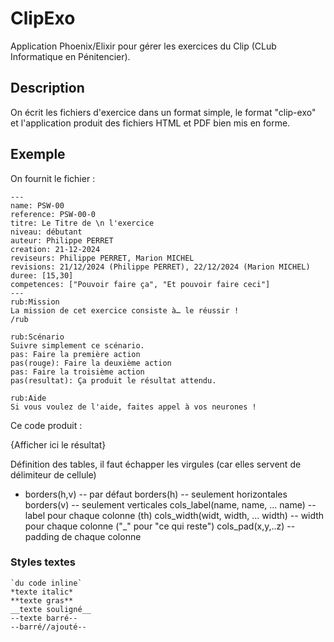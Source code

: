 # ClipExo

Application Phoenix/Elixir pour gérer les exercices du Clip (CLub Informatique en Pénitencier).

## Description

On écrit les fichiers d'exercice dans un format simple, le format "clip-exo" et l'application produit des fichiers HTML et PDF bien mis en forme.

## Exemple

On fournit le fichier :

~~~document
---
name: PSW-00
reference: PSW-00-0
titre: Le Titre de \n l'exercice
niveau: débutant
auteur: Philippe PERRET
creation: 21-12-2024
reviseurs: Philippe PERRET, Marion MICHEL
revisions: 21/12/2024 (Philippe PERRET), 22/12/2024 (Marion MICHEL)
duree: [15,30]
competences: ["Pouvoir faire ça", "Et pouvoir faire ceci"]
---
rub:Mission
La mission de cet exercice consiste à… le réussir !
/rub

rub:Scénario
Suivre simplement ce scénario.
pas: Faire la première action
pas(rouge): Faire la deuxième action
pas: Faire la troisième action
pas(resultat): Ça produit le résultat attendu.

rub:Aide
Si vous voulez de l'aide, faites appel à vos neurones !
~~~

Ce code produit :

{Afficher ici le résultat}

Définition des tables, il faut échapper les virgules (car elles servent de délimiteur de cellule)

- borders(h,v) -- par défaut
  borders(h) -- seulement horizontales
  borders(v) -- seulement verticales
  cols_label(name, name, ... name) -- label pour chaque colonne (th)
  cols_width(widt, width, ... width) -- width pour chaque colonne ("_" pour "ce qui reste")
  cols_pad(x,y,..z) -- padding de chaque colonne

### Styles textes

~~~
`du code inline`
*texte italic*
**texte gras**
__texte souligné__
--texte barré--
--barré//ajouté--
~~~